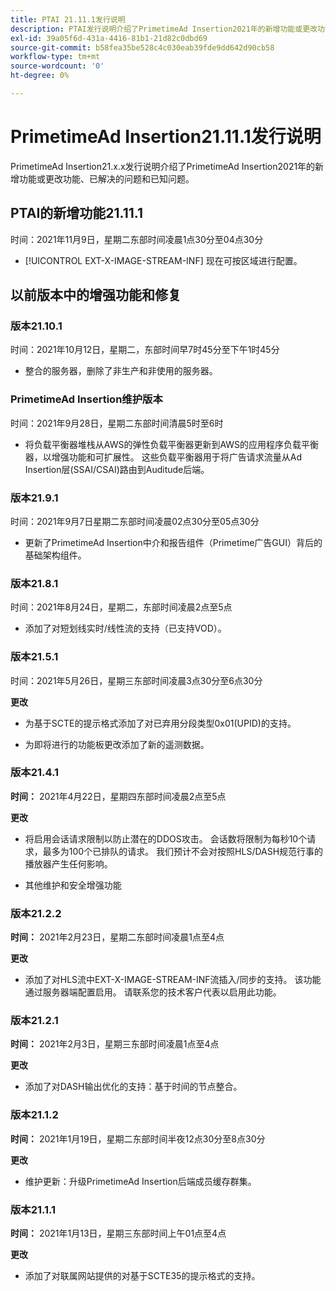 ```yaml
---
title: PTAI 21.11.1发行说明
description: PTAI发行说明介绍了PrimetimeAd Insertion2021年的新增功能或更改功能、已解决和已知问题。
exl-id: 39a05f6d-431a-4416-81b1-21d82c0dbd69
source-git-commit: b58fea35be528c4c030eab39fde9dd642d90cb58
workflow-type: tm+mt
source-wordcount: '0'
ht-degree: 0%

---
```


# PrimetimeAd Insertion21.11.1发行说明

PrimetimeAd Insertion21.x.x发行说明介绍了PrimetimeAd Insertion2021年的新增功能或更改功能、已解决的问题和已知问题。

## PTAI的新增功能21.11.1

时间：2021年11月9日，星期二东部时间凌晨1点30分至04点30分

* [!UICONTROL EXT-X-IMAGE-STREAM-INF] 现在可按区域进行配置。

## 以前版本中的增强功能和修复

### 版本21.10.1

时间：2021年10月12日，星期二，东部时间早7时45分至下午1时45分

* 整合的服务器，删除了非生产和非使用的服务器。

### PrimetimeAd Insertion维护版本

时间：2021年9月28日，星期二东部时间清晨5时至6时

* 将负载平衡器堆栈从AWS的弹性负载平衡器更新到AWS的应用程序负载平衡器，以增强功能和可扩展性。 这些负载平衡器用于将广告请求流量从Ad Insertion层(SSAI/CSAI)路由到Auditude后端。

### 版本21.9.1

时间：2021年9月7日星期二东部时间凌晨02点30分至05点30分

* 更新了PrimetimeAd Insertion中介和报告组件（Primetime广告GUI）背后的基础架构组件。

### 版本21.8.1

时间：2021年8月24日，星期二，东部时间凌晨2点至5点

* 添加了对短划线实时/线性流的支持（已支持VOD）。

### 版本21.5.1

时间：2021年5月26日，星期三东部时间凌晨3点30分至6点30分

**更改**

* 为基于SCTE的提示格式添加了对已弃用分段类型0x01(UPID)的支持。

* 为即将进行的功能板更改添加了新的遥测数据。

### 版本21.4.1

**时间：** 2021年4月22日，星期四东部时间凌晨2点至5点

**更改**

* 将启用会话请求限制以防止潜在的DDOS攻击。 会话数将限制为每秒10个请求，最多为100个已排队的请求。 我们预计不会对按照HLS/DASH规范行事的播放器产生任何影响。

* 其他维护和安全增强功能

### 版本21.2.2

**时间：** 2021年2月23日，星期二东部时间凌晨1点至4点

**更改**

* 添加了对HLS流中EXT-X-IMAGE-STREAM-INF流插入/同步的支持。 该功能通过服务器端配置启用。 请联系您的技术客户代表以启用此功能。

### 版本21.2.1

**时间：** 2021年2月3日，星期三东部时间凌晨1点至4点

**更改**

* 添加了对DASH输出优化的支持：基于时间的节点整合。

### 版本21.1.2

**时间：** 2021年1月19日，星期二东部时间半夜12点30分至8点30分

**更改**

* 维护更新：升级PrimetimeAd Insertion后端成员缓存群集。

### 版本21.1.1

**时间：** 2021年1月13日，星期三东部时间上午01点至4点

**更改**

* 添加了对联属网站提供的对基于SCTE35的提示格式的支持。
